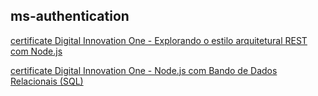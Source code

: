 ## ms-authentication

[certificate Digital Innovation One - Explorando o estilo arquitetural REST com Node.js](https://hermes.digitalinnovation.one/certificates/D138FE6B.pdf)

[certificate Digital Innovation One - Node.js com Bando de Dados Relacionais (SQL)](https://hermes.digitalinnovation.one/certificates/0BAC3698.pdf)
